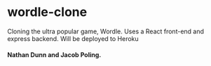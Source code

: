 # wordle-clone
Cloning the ultra popular game, Wordle. Uses a React front-end and express backend. Will be deployed to Heroku
#### Nathan Dunn and Jacob Poling.
